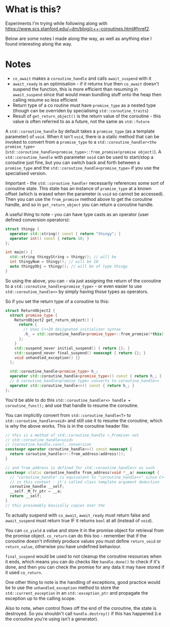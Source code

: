 # What is this?
Experiments I'm trying while following along with https://www.scs.stanford.edu/~dm/blog/c++-coroutines.html#fnref2.

Below are some notes I made along the way, as well as anything else I found interesting along the way.

# Notes
- `co_await` makes a `coroutine_handle` and calls `await_suspend` with it
- `await_ready` is an optimisation - if it returns true then `co_await` doesn't suspend the function, this is more efficient than resuming in `await_suspend` since that would mean bundling stuff onto the heap then calling resume so less efficient
- Return type of a co routine must have `promise_type` as a nested type (though can be overriden by specialising `std::coroutine_traits`)
- Result of `get_return_object()` is the return value of the coroutine - this value is often referred to as a future, not the same as `std::future`

A `std::coroutine_handle` by default takes a `promise_type` (as a template parameter) of `void`. When it isn't `void`, there is a static method that can be invoked to convert from a `promise_type` to a `std::coroutine_handler<the promise_type>` (`std::coroutine_handle<promise_type>::from_promise(promise object)`).
A `std::coroutine_handle` with parameter `void` can be used to start/stop a coroutine just fine, but you can switch back and forth between a `promise_type` and the `std::coroutine_handle<promise_type>` if you use the specialised version.

Important - the `std::coroutine_handler` necessarily references some sort of coroutine state. This state has an instance of `promise_type` at a known offset (which is erased when the parameter is `void` so cannot be accessed). Then you can use the `from_promise` method above to get the coroutine handle, and so in `get_return_object` you can return a coroutine handle.

A useful thing to note - you can have type casts as an operator (user defined conversion operators):
```cpp
struct thingy {
  operator std::string() const { return "thingy"; }
  operator int() const { return 10; }
};

int main() {
  std::string thingyString = thingy(); // will be 
  int thingyNum = thingy(); // will be 10
  auto thingyObj = thingy(); // will be of type thingy
}
```
So using the above, you can - via just assigning the return of the coroutine to a `std::coroutine_handle<promise_type>` - or even easier to use `std::coroutine_handle<>` by simply having those types as operators.

So if you set the return type of a coroutine to this:
```cpp
struct ReturnObject2 {
  struct promise_type {
    ReturnObject2 get_return_object() {
      return {
        // Uses C++20 designated initializer syntax
        .h_ = std::coroutine_handle<promise_type>::from_promise(*this)
      };
    }
    std::suspend_never initial_suspend() { return {}; }
    std::suspend_never final_suspend() noexcept { return {}; }
    void unhandled_exception() {}
  };

  std::coroutine_handle<promise_type> h_;
  operator std::coroutine_handle<promise_type>() const { return h_; }
  // A coroutine_handle<promise_type> converts to coroutine_handle<>
  operator std::coroutine_handle<>() const { return h_; }
};
```
You'd be able to do this `std::coroutine_handler<> handle = coroutine_func();` and use that handle to resume the coroutine.

You can implicitly convert from `std::coroutine_handle<T>` to `std::coroutine_handle<void>` and still use it to resume the coroutine, which is why the above works.
This is in the coroutine header file:
```cpp
// this is a method of std::coroutine_handle <_Promise> not
// std::coroutine_handle<void>
// [coroutine.handle.conv], conversion
constexpr operator coroutine_handle<>() const noexcept {
  return coroutine_handle<>::from_address(address());
}

// and from_address is defined for std::coroutine_handle<> as such
constexpr static coroutine_handle from_address(void *__a) noexcept {
  // "coroutine_handle" is equivalent to "coroutine_handle<>" since C++17
  // in this context - it's called class template argument deduction
  coroutine_handle __self;
  __self._M_fr_ptr = __a;
  return __self;
}
// this presumably basically copies over the 
```

To actually suspend with `co_await`, `await_ready` must return false and `await_suspend` must return true IF it returns `bool` at all (instead of `void`).

You can `co_yield` a value and store it in the promise object for retrieval from the promise object.
`co_return` can do this too - remember that if the coroutine doesn't infinitely produce values you must define `return_void` or `return_value`, otherwise you have undefined behaviour.

`final_suspend` would be used to not cleanup the coroutine resources when it ends, which means you can do checks like `handle.done()` to check if it's done, and then you can check the promise for any data it may have stored if it used `co_return`.

One other thing to note is the handling of exceptions, good practice would be to use the `unhandled_exception` method to store the `std::current_exception` in an `std::exception_ptr` and propagate the exception up to the calling scope.

Also to note, when control flows off the end of the coroutine, the state is destroyed. So you shouldn't call `handle.destroy()` if this has happened (i.e the coroutine you're using isn't a generator).
